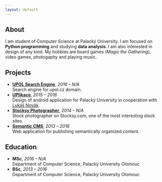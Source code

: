 ```yaml
---
layout: default
---
```


## About
I am student of Computer Science at Palacký University. I am focused on **Python programming** and studying **data analysis**. I am also interested in design of any kind. My hobbies are board games *(Magic the Gathering)*, video games, photogaphy and playing music.

## Projects
* **[UPOL Search Engine](https://github.com/UPOLSearch/UPOL-Search-Engine)**, <span class="year">*2016 – N/A*</span>  
Search engine for upol.cz domain.
* **[UPlikace](https://play.google.com/store/apps/details?id=cz.uplikace.app&hl=cs)**, <span class="year">*2015 – 2016*</span>  
Design of android application for Palacký University in cooperation with [Lukáš Novák](https://www.novaklukas.cz).
* **[Stocksy Photographer](https://www.stocksy.com/tomasmikula)**, <span class="year">*2014 – N/A*</span>  
Stock photographer on Stocksy.com, one of the most interesting stock sites.
* **[Semantic CMS](https://github.com/wilima/Semantic-CMS)**, <span class="year">*2013 – 2016*</span>  
Web application for publishing semantically organized content.

## Education
* **MSc**, <span class="year">*2016 – N/A*</span>  
Department of Computer Science, Palacký University Olomouc
* **BSc**, <span class="year">*2013 – 2016*</span>  
Department of Computer Science, Palacký University Olomouc
